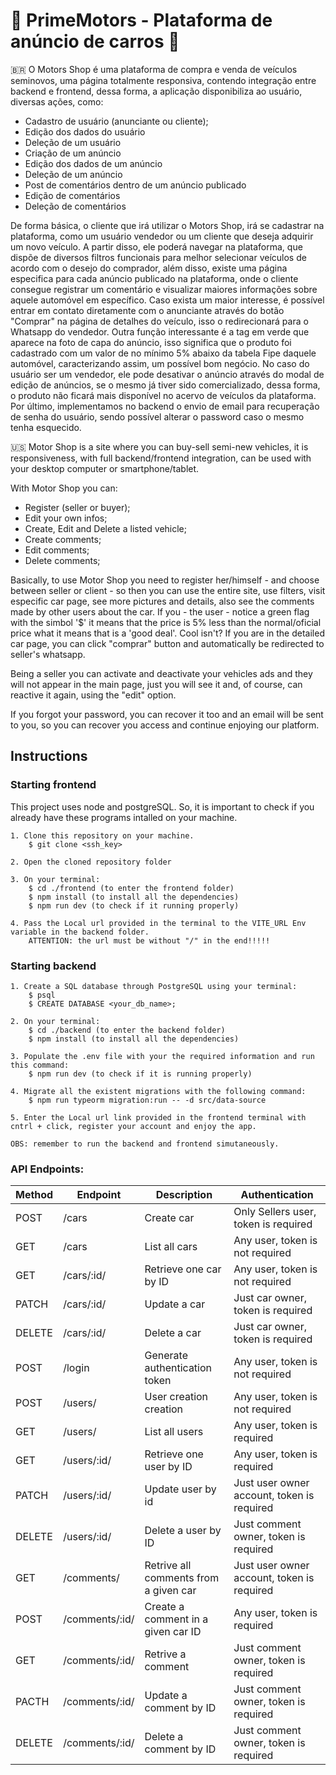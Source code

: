 # 🚙 PrimeMotors - Plataforma de anúncio de carros 🚙

🇧🇷
O Motors Shop é uma plataforma de compra e venda de veículos seminovos, uma página totalmente responsiva, contendo integração entre backend e frontend, dessa forma, a aplicação disponibiliza ao usuário, diversas ações, como:
- Cadastro de usuário (anunciante ou cliente);
- Edição dos dados do usuário
- Deleção de um usuário
- Criação de um anúncio
- Edição dos dados de um anúncio
- Deleção de um anúncio
- Post de comentários dentro de um anúncio publicado
- Edição de comentários
- Deleção de comentários

De forma básica, o cliente que irá utilizar o Motors Shop, irá se cadastrar na plataforma, como um usuário vendedor ou um cliente que deseja adquirir um novo veículo. A partir disso, ele poderá navegar na plataforma, que dispõe de diversos filtros funcionais para melhor selecionar veículos de acordo com o desejo do comprador, além disso, existe uma página especifica para cada anúncio publicado na plataforma, onde o cliente consegue registrar um comentário e visualizar maiores informações sobre aquele automóvel em específico. Caso exista um maior interesse, é possível entrar em contato diretamente com o anunciante através do botão "Comprar" na página de detalhes do veículo, isso o redirecionará para o Whatsapp do vendedor. Outra função interessante é a tag em verde que aparece na foto de capa do anúncio, isso significa que o produto foi cadastrado com um valor de no mínimo 5% abaixo da tabela Fipe daquele automóvel, caracterizando assim, um possível bom negócio. No caso do usuário ser um vendedor, ele pode desativar o anúncio através do modal de edição de anúncios, se o mesmo já tiver sido comercializado, dessa forma, o produto não ficará mais disponível no acervo de veículos da plataforma. Por último, implementamos no backend o envio de email para recuperação de senha do usuário, sendo possível alterar o password caso o mesmo tenha esquecido.

🇺🇸
Motor Shop is a site where you can buy-sell semi-new vehicles, it is responsiveness, with full backend/frontend integration, can be used with your desktop computer or smartphone/tablet. 

With Motor Shop you can:
- Register (seller or buyer);
- Edit your own infos;
- Create, Edit and Delete a listed vehicle;
- Create comments;
- Edit comments;
- Delete comments;

Basically, to use Motor Shop you need to register her/himself - and choose between seller or client - so then you can use the entire site, use filters, visit especific car page, see more pictures and details, also see the comments made by other users about the car.
If you - the user - notice a green flag with the simbol '$' it means that the price is 5% less than the normal/oficial price what it means that is a 'good deal'. Cool isn't?
If you are in the detailed car page, you can click "comprar" button and automatically be redirected to seller's whatsapp.

Being a seller you can activate and deactivate your vehicles ads and they will not appear in the main page, just you will see it and, of course, can reactive it again, using the "edit" option.

If you forgot your password, you can recover it too and an email will be sent to you, so you can recover you access and continue enjoying our platform.

## Instructions

### Starting frontend
This project uses node and postgreSQL. So, it is important to check if you already have these programs intalled on your machine.

    1. Clone this repository on your machine.
        $ git clone <ssh_key>

    2. Open the cloned repository folder

    3. On your terminal:
        $ cd ./frontend (to enter the frontend folder)
        $ npm install (to install all the dependencies)
        $ npm run dev (to check if it running properly)

    4. Pass the Local url provided in the terminal to the VITE_URL Env variable in the backend folder.
        ATTENTION: the url must be without "/" in the end!!!!!

### Starting backend

    1. Create a SQL database through PostgreSQL using your terminal:
        $ psql
        $ CREATE DATABASE <your_db_name>;

    2. On your terminal:
        $ cd ./backend (to enter the backend folder)
        $ npm install (to install all the dependencies)

    3. Populate the .env file with your the required information and run this command:
        $ npm run dev (to check if it is running properly)

    4. Migrate all the existent migrations with the following command:
        $ npm run typeorm migration:run -- -d src/data-source

    5. Enter the Local url link provided in the frontend terminal with cntrl + click, register your account and enjoy the app.

    OBS: remember to run the backend and frontend simutaneously.

### API Endpoints:

| Method | Endpoint                       | Description                           | Authentication                             |
| ------ | ------------------------------ | ------------------------------------- | ------------------------------------------ |
| POST   | /cars                          | Create car                            | Only Sellers user, token is required       |
| GET    | /cars                          | List all cars                         | Any user, token is not required            |
| GET    | /cars/:id/                     | Retrieve one car by ID                | Any user, token is not required            |
| PATCH  | /cars/:id/                     | Update a car                          | Just car owner, token is required          |
| DELETE | /cars/:id/                     | Delete a car                          | Just car owner, token is required          |
| POST   | /login                         | Generate authentication token         | Any user, token is not required            |
| POST   | /users/                        | User creation creation                | Any user, token is not required            |
| GET    | /users/                        | List all users                        | Any user, token is required                |
| GET    | /users/:id/                    | Retrieve one user by ID               | Any user, token is required                |
| PATCH  | /users/:id/                    | Update user by id                     | Just user owner account, token is required |
| DELETE | /users/:id/                    | Delete a user by ID                   | Just comment owner, token is required      |    
| GET    | /comments/                     | Retrive all comments from a given car | Just user owner account, token is required |
| POST   | /comments/:id/                 | Create a comment in a given car ID    | Any user, token is required                |
| GET    | /comments/:id/                 | Retrive a comment                     | Just comment owner, token is required      |
| PACTH  | /comments/:id/                 | Update a comment by ID                | Just comment owner, token is required      |
| DELETE | /comments/:id/                 | Delete a comment by ID                | Just comment owner, token is required      |
